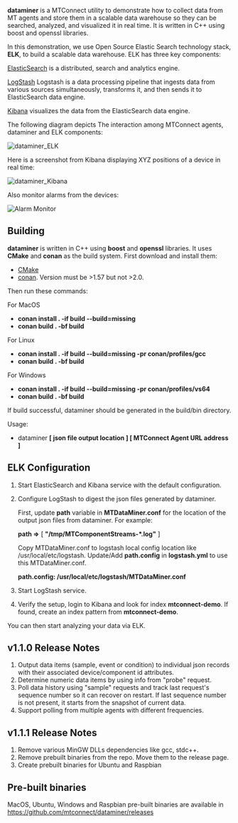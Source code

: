 
**dataminer** is a MTConnect utility to demonstrate how to collect data from MT agents and store them in a scalable data warehouse so they can be searched, analyzed, and visualized it in real time. It is written in C++ using boost and openssl libraries. 

In this demonstration, we use Open Source Elastic Search technology stack, **ELK**, to build a scalable data warehouse. ELK has three key components: 

[ElasticSearch](https://www.elastic.co/products/elasticsearch) is a distributed, search and analytics engine.

[LogStash](https://www.elastic.co/products/logstash) Logstash is a data processing pipeline that ingests data from various sources simultaneously, transforms it, and then sends it to ElasticSearch data engine.

[Kibana](https://www.elastic.co/products/kibana) visualizes the data from the ElasticSearch data engine. 

The following diagram depicts The interaction among MTConnect agents, dataminer and ELK components:

![dataminer_ELK](https://user-images.githubusercontent.com/34289248/61575977-5b90c800-aa88-11e9-8f52-06bd5d01215d.png)

Here is a screenshot from Kibana displaying XYZ positions of a device in real time:

![dataminer_Kibana](https://user-images.githubusercontent.com/34289248/61575981-6c413e00-aa88-11e9-8cc7-4c40bc06df43.png)

Also monitor alarms from the devices:

![Alarm Monitor](https://user-images.githubusercontent.com/34289248/75591517-c77eda00-5a34-11ea-83a5-d9e66464551c.png)

Building
-------

**dataminer** is written in C++ using **boost** and **openssl** libraries. It uses **CMake** and **conan** as the build system. First download and install them:

- [CMake](https://cmake.org)
- [conan](https://conan.io/downloads.html). Version must be >1.57 but not >2.0.

Then run these commands:

For MacOS
- **conan install . -if build  --build=missing**
- **conan build . -bf build**

For Linux
- **conan install . -if build --build=missing -pr conan/profiles/gcc**
- **conan build . -bf build**

For Windows
- **conan install . -if build --build=missing -pr conan/profiles/vs64**
- **conan build . -bf build**

If build successful, dataminer should be generated in the build/bin directory.

Usage:

- dataminer **[ json file output location ] [ MTConnect Agent URL address ]**

ELK Configuration
-------

1. Start ElasticSearch and Kibana service with the default configuration. 

2. Configure LogStash to digest the json files generated by dataminer. 

    First, update **path** variable in **MTDataMiner.conf** for the location of the output json files from dataminer. For example:

    **path =>** [ **"/tmp/MTComponentStreams-*.log"** ]

    Copy MTDataMiner.conf to logstash local config location like /usr/local/etc/logstash. Update/Add **path.config** in **logstash.yml** to use this MTDataMiner.conf.

    **path.config: /usr/local/etc/logstash/MTDataMiner.conf**

3. Start LogStash service.

4. Verify the setup, login to Kibana and look for index **mtconnect-demo**. If found, create an index pattern from **mtconnect-demo**. 

You can then start analyzing your data via ELK.

v1.1.0 Release Notes
-------
1. Output data items (sample, event or condition) to individual json records with their associated device/component id attributes.
2. Determine numeric data items by using info from "probe" request.
3. Poll data history using "sample" requests and track last request's sequence number so it can recover on restart. If last sequence number is not present, it starts from the snapshot of current data.
4. Support polling from multiple agents with different frequencies. 

v1.1.1 Release Notes
-------
1. Remove various MinGW DLLs dependencies like gcc, stdc++.
2. Remove prebuilt binaries from the repo. Move them to the release page.
3. Create prebuilt binaries for Ubuntu and Raspbian

Pre-built binaries
-------

MacOS, Ubuntu, Windows and Raspbian pre-built binaries are available in 
https://github.com/mtconnect/dataminer/releases
